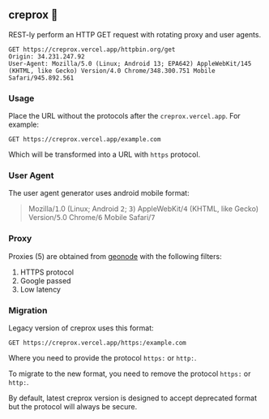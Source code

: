 ## creprox :ninja:
REST-ly perform an HTTP GET request with rotating proxy and user agents.

```http
GET https://creprox.vercel.app/httpbin.org/get
Origin: 34.231.247.92
User-Agent: Mozilla/5.0 (Linux; Android 13; EPA642) AppleWebKit/145 (KHTML, like Gecko) Version/4.0 Chrome/348.300.751 Mobile Safari/945.892.561
```

### Usage

Place the URL without the protocols after the `creprox.vercel.app`. For example:

```http
GET https://creprox.vercel.app/example.com
```

Which will be transformed into a URL with `https` protocol.

### User Agent

The user agent generator uses android mobile format:

> Mozilla/<kbd>1</kbd>.0 (Linux; Android <kbd>2</kbd>; <kbd>3</kbd>) AppleWebKit/<kbd>4</kbd> (KHTML, like Gecko) Version/<kbd>5</kbd>.0 Chrome/<kbd>6</kbd> Mobile Safari/<kbd>7</kbd>

### Proxy

Proxies (5) are obtained from [geonode](https://geonode.com/free-proxy-list) with the following filters:

1. HTTPS protocol
2. Google passed
3. Low latency

### Migration

Legacy version of creprox uses this format:

```http
GET https://creprox.vercel.app/https:/example.com
```

Where you need to provide the protocol `https:` or `http:`.

To migrate to the new format, you need to remove the protocol `https:` or `http:`.

By default, latest creprox version is designed to accept deprecated format but the protocol will always be secure.

